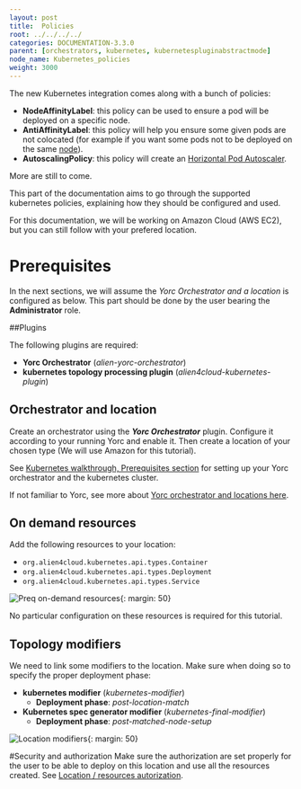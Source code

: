 ```yaml
---
layout: post
title:  Policies
root: ../../../../
categories: DOCUMENTATION-3.3.0
parent: [orchestrators, kubernetes, kubernetespluginabstractmode]
node_name: Kubernetes_policies
weight: 3000
---
```


The new Kubernetes integration comes along with a bunch of policies:

- **NodeAffinityLabel**: this policy can be used to ensure a pod will be deployed on a specific node.
- **AntiAffinityLabel**: this policy will help you ensure some given pods are not colocated (for example if you want some pods not to be deployed on the same [node](https://kubernetes.io/docs/concepts/architecture/nodes/)).
- **AutoscalingPolicy**: this policy will create an [Horizontal Pod Autoscaler](https://kubernetes.io/docs/tasks/run-application/horizontal-pod-autoscale/).

More are still to come.

This part of the documentation aims to go through the supported kubernetes policies, explaining how they should be configured and used.

For this documentation, we will be working on Amazon Cloud (AWS EC2), but you can still follow with your prefered location.

# Prerequisites

In the next sections, we will assume the *Yorc Orchestrator and a location* is configured as below.
This part should be done by the user bearing the **Administrator** role.

##Plugins

The following plugins are required:

- **Yorc Orchestrator** (*alien-yorc-orchestrator*)
- **kubernetes topology processing plugin** (*alien4cloud-kubernetes-plugin*)

## Orchestrator and location

Create an orchestrator using the ***Yorc Orchestrator*** plugin. Configure it according to your running Yorc and enable it. Then create a location of your chosen type (We will use Amazon for this tutorial).

See  [Kubernetes walkthrough, Prerequisites section](#/documentation/3.0.0/orchestrators/kubernetes/kubernetes_walkthrough.html) for setting up your Yorc orchestrator and the kubernetes cluster.

If not familiar to Yorc, see more about [Yorc orchestrator and locations here](#/documentation/3.0.0/orchestrators/yorc/index.html).

## On demand resources
Add the following resources to your location:

- `org.alien4cloud.kubernetes.api.types.Container`
- `org.alien4cloud.kubernetes.api.types.Deployment`
- `org.alien4cloud.kubernetes.api.types.Service`

![Preq on-demand resources](../../../images/3.3.0/user_guide/policies/prereq_config_ondemand_resources.png){: margin: 50}

No particular configuration on these resources is required for this tutorial.

## Topology modifiers
We need to link some modifiers to the location. Make sure when doing so to specify the proper deployment phase:

- **kubernetes modifier** (*kubernetes-modifier*)
    - **Deployment phase**: *post-location-match*
- **Kubernetes spec generator modifier** (*kubernetes-final-modifier*)
    - **Deployment phase**: *post-matched-node-setup*

![Location modifiers](../../../images/kubernetes_walkthrough/location_modifiers.png){: margin: 50}

#Security and authorization
Make sure the authorization are set properly for the user to be able to deploy on this location and use all the resources created.
See [Location / resources autorization](#/documentation/3.0.0/user_guide/location_autorization.html).
